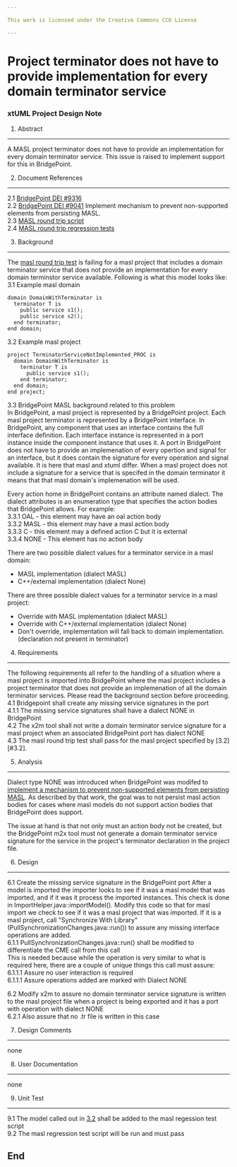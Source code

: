 ```yaml
---

This work is licensed under the Creative Commons CC0 License

---
```


# Project terminator does not have to provide implementation for every domain terminator service
### xtUML Project Design Note


1. Abstract
-----------
A MASL project terminator does not have to provide an implementation for every domain terminator service. 
This issue is raised to implement support for this in BridgePoint.  

2. Document References
----------------------
<a id="2.1"></a>2.1 [BridgePoint DEI #9316](https://support.onefact.net/issues/9316)  
<a id="2.2"></a>2.2 [BridgePoint DEI #9041](https://support.onefact.net/issues/9041) 
Implement mechanism to prevent non-supported elements from persisting MASL.  
<a id="2.3"></a>2.3 [MASL round trip script](https://github.com/xtuml/mc/blob/master/bin/masl_round_trip)  
<a id="2.4"></a>2.4 [MASL round trip regression tests](https://github.com/xtuml/models/blob/master/masl/test/regression_test)  

3. Background
-------------
The [masl round trip test](https://github.com/xtuml/mc/blob/master/bin/masl_round_trip) is failing for a masl project 
that includes a domain terminator service that does not provide an implementation for every domain terminstor 
service available. Following is what this model looks like:  
<a id="3.1"></a>3.1 Example masl domain  
```
domain DomainWithTerminator is 
  terminator T is
    public service s1();
    public service s2();
  end terminator;
end domain;
```  

<a id="3.2"></a>3.2 Example masl project  
```
project TerminatorServiceNotImplemented_PROC is
  domain DomainWithTerminator is 
    terminator T is
      public service s1();
    end terminator;
  end domain;
end project;
```  

3.3 BridgePoint MASL background related to this problem  
In BridgePoint, a masl project is represented by a BridgePoint project. Each masl project terminator is represented by a
BridgePoint interface. In BridgePoint, any component that uses an interface contains the full interface definition. Each 
interface instance is represented in a port instance inside the component instance that uses it.  A port in BridgePoint 
does not have to provide an implemenation of every opertion and signal for an interface, but it does 
contain the signature for every operation and signal available. It is here that masl and xtuml differ. When a masl project 
does not include a signature for a service that is specifed in the domain terminator it means that that masl domain's implemenation will be used.  

Every action home in BridgePoint contains an attribute named dialect. The dialect attributes is an enumeration type that 
specifies the action bodies that BridgePoint allows. For example:  
3.3.1 OAL - this element may have an oal action body  
3.3.2 MASL - this element may have a masl action body  
3.3.3 C - this element may a defined action C but it is external  
3.3.4 NONE - This element has no action body  

There are two possible dialect values for a terminator service in a masl domain:  
* MASL implementation (dialect MASL)  
* C++/external implementation (dialect None)  

There are three possible dialect values for a terminator service in a masl project:  
* Override with MASL implementation (dialect MASL)  
* Override with C++/external implementation (dialect None)  
* Don't override, implementation will fall back to domain implementation. (declaration not present in terminator)  

4. Requirements
---------------
The following requirements all refer to the handling of a situation where a masl project is imported into 
BridgePoint where the masl project includes a project terminator that does not provide an implemenation of all 
the domain terminator services. Please read the background section before proceeding.  
4.1 Bridgepoint shall create any missing service signatures in the port  
4.1.1 The missing service signatures shall have a dialect NONE in BridgePoint  
4.2 The x2m tool shall not write a domain terminator service signature for a masl project when an associated BridgePoint port has dialect NONE  
4.3 The masl round trip test shall pass for the masl project specified by [3.2][#3.2].  

5. Analysis
-----------
Dialect type NONE was introduced when BridgePoint was modifed to [implement a mechanism to prevent 
non-supported elements from persisting MASL](https://github.com/xtuml/bridgepoint/blob/master/doc-bridgepoint/notes/9041_activities/9041_activities_dnt.md). As described by that work, the goal was to 
not persist masl action bodies for cases where masl models do not support action bodies that BridgePoint does support.  

The issue at hand is that not only must an action body not be created, but the BridgePoint m2x tool must not 
generate a domain terminator service signature for the service in the project's terminator declaration in the 
project file.  

6. Design
---------
6.1 Create the missing service signature in the BridgePoint port
After a model is imported the importer looks to see if it was a masl model that was imported, and if it was 
it process the imported instances. This check is done in ImportHelper.java::importModel(). Modify this code 
so that for masl import we check to see if it was a masl project that was imported. If it is a masl project, call 
"Synchronize With Library" (PullSynchronizationChanges.java::run()) to assure any missing interface operations are added.  
6.1.1 PullSynchronizationChanges.java::run() shall be modified to differentiate the CME call from this call  
This is needed because while the operation is very similar to what is required here, there are a couple of unique things this
call must assure:  
6.1.1.1 Assure no user interaction is required  
6.1.1.1 Assure operations added are marked with Dialect NONE  

6.2 Modify x2m to assure no domain terminator service signature is written to the masl project file when a project is being exported and it has a port with operation with dialect NONE  
6.2.1 Also assure that no .tr file is written in this case  

7. Design Comments
------------------
none  

8. User Documentation
---------------------
none  

9. Unit Test
------------
9.1 The model called out in [3.2](#3.2) shall be added to the masl regession test script  
9.2 The masl regression test script will be run and must pass  

End
---

